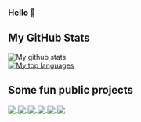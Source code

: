 ### Hello 👋
## My GitHub Stats
![My github stats](https://github-readme-stats.vercel.app/api?username=peter-r-g&count_private=true&show_icons=true&theme=dark)<br>
[![My top languages](https://github-readme-stats.vercel.app/api/top-langs/?username=peter-r-g&layout=compact&theme=dark&langs_count=6)](https://github.com/peter-r-g/github-readme-stats)

## Some fun public projects
<a href="https://github.com/tamewater/Public_GMOD_Addon-Merger">
  <img align="center" src="https://github-readme-stats.vercel.app/api/pin/?username=tamewater&repo=Public_GMOD_Addon-Merger&theme=dark" />
</a>
<a href="https://github.com/peter-r-g/CryoFall-Scripts">
  <img align="center" src="https://github-readme-stats.vercel.app/api/pin/?username=peter-r-g&repo=CryoFall-Scripts&theme=dark" />
</a>
<a href="https://github.com/peter-r-g/CryoFall-InventoryExpansion">
  <img align="center" src="https://github-readme-stats.vercel.app/api/pin/?username=peter-r-g&repo=CryoFall-InventoryExpansion&theme=dark" />
</a>
<a href="https://github.com/peter-r-g/Addon-Based-Testing">
  <img align="center" src="https://github-readme-stats.vercel.app/api/pin/?username=peter-r-g&repo=Addon-Based-Testing&theme=dark" />
</a>
<a href="https://github.com/peter-r-g/uMod.ScheduledMessages">
  <img align="center" src="https://github-readme-stats.vercel.app/api/pin/?username=peter-r-g&repo=uMod.ScheduledMessages&theme=dark" />
</a>
<a href="https://github.com/peter-r-g/uMod.RulesManager">
  <img align="center" src="https://github-readme-stats.vercel.app/api/pin/?username=peter-r-g&repo=uMod.RulesManager&theme=dark" />
</a>
